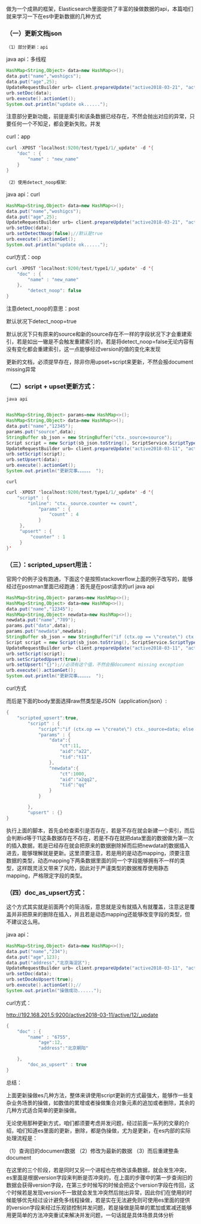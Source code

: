 做为一个成熟的框架，Elasticsearch里面提供了丰富的操做数据的api，本篇咱们就来学习一下在es中更新数据的几种方式

### （一）更新文档json

`（1）部分更新：api`

java api：多线程

```java
HashMap<String,Object> data=new HashMap<>();
data.put("name","woshigcs");
data.put("age",25);
UpdateRequestBuilder urb= client.prepareUpdate("active2018-03-21", "active", "18");
urb.setDoc(data);
urb.execute().actionGet();
System.out.println("update ok......");
```
注意部分更新功能，前提是索引和该条数据已经存在，不然会抛出对应的异常，只要任何一个不知足，都会更新失败。并发

curl：app

```java
curl -XPOST 'localhost:9200/test/type1/1/_update' -d '{
    "doc" : {
        "name" : "new_name"
    }
}
```

`（2）使用detect_noop框架`:

java api：curl

```java
HashMap<String,Object> data=new HashMap<>();
data.put("name","woshigcs");
data.put("age",25);
UpdateRequestBuilder urb= client.prepareUpdate("active2018-03-21", "active", "18");
urb.setDoc(data);
urb.setDetectNoop(false);//默认是true
urb.execute().actionGet();
System.out.println("update ok......");
```
curl方式：oop

```java
curl -XPOST 'localhost:9200/test/type1/1/_update' -d '{
    "doc" : {
        "name" : "new_name"
    },
        "detect_noop": false
}
```

注意detect_noop的意思：post

默认状况下detect_noop=true

默认状况下只有原来的source和新的source存在不一样的字段状况下才会重建索引，若是如出一辙是不会触发重建索引的，若是将detect_noop=false无论内容有没有变化都会重建索引，这一点能够经过version的值的变化来发现

更新的文档，必须提早存在，除非你用upset+script来更新，不然会报document missing异常

### （二）script + upset更新方式：

`java api`

```java

HashMap<String,Object> params=new HashMap<>();
HashMap<String,Object> data=new HashMap<>();
data.put("name","12345");
params.put("source",data);
StringBuffer sb_json = new StringBuffer("ctx._source=source");
Script script = new Script(sb_json.toString(), ScriptService.ScriptType.INLINE, "groovy", params);
UpdateRequestBuilder urb= client.prepareUpdate("active2018-03-11", "active", "16");
urb.setScript(script);
urb.setUpsert(data);
urb.execute().actionGet();
System.out.println("更新完事。。。。。。 ");

```

`curl`

```java
curl -XPOST 'localhost:9200/test/type1/1/_update' -d '{
    "script" : {
        "inline": "ctx._source.counter += count",
            "params" : {
                "count" : 4
            }
     },
     "upsert" : {
         "counter" : 1
     }
}'

```

### （三）：scripted_upsert用法：

官网个的例子没有跑通，下面这个是按照stackoverflow上面的例子改写的，能够经过在postman里面已经跑通：首先是在post请求的url
java api
```java
HashMap<String,Object> params=new HashMap<>();
HashMap<String,Object> data=new HashMap<>();
data.put("name","12345");
HashMap<String,Object> newdata=new HashMap<>();
newdata.put("name","789");
params.put("data",data);
params.put("newdata",newdata);
StringBuffer sb_json = new StringBuffer("if (ctx.op == \"create\") ctx._source=data; else ctx._source=newdata");
Script script = new Script(sb_json.toString(), ScriptService.ScriptType.INLINE, "groovy", params);
UpdateRequestBuilder urb= client.prepareUpdate("active2018-03-11", "active", "16");
urb.setScript(script);
urb.setScriptedUpsert(true);
urb.setUpsert("{}");//必须有这个值，不然会报document missing exception
urb.execute().actionGet();
System.out.println("更新完事。。。。。。 ");
```

curl方式

而后是下面的body里面选择raw然类型是JSON（application/json）:

```java
{
    "scripted_upsert":true,
        "script" : {
            "script":"if (ctx.op == \"create\") ctx._source=data; else ctx._source=newdata ",
            "params" : {
                "data":{
                    "ct":11,
                    "aid":"a22",
                    "tid":"t11"
                },
                "newdata":{
                    "ct":1000,
                    "aid":"a2qq2",
                    "tid":"qq"
                }
            }

        },
        "upsert" : {}
}
```

执行上面的脚本，首先会检查索引是否存在，若是不存在就会新建一个索引，而后会判断id等于11这条数据存在不存在，若是不存在就把data里面的数据做为第一次的插入数据，若是已经存在就会把原来的数据删除掉而后把newdata的数据插入进去，能够理解就是更新。这里须要注意，若是用的是动态mapping，须要注意数据的类型，动态mapping下两条数据里面的同一个字段能够拥有不一样的类型，这样既灵活又带来了风险，因此对于严谨类型的数据推荐使用静态mapping，严格限定字段的类型。

### （四）doc_as_upsert方式：

这个方式其实就是前面两个的简洁版，意思就是没有就插入有就覆盖，注意这是覆盖并非把原来的删除在插入，并且若是动态mapping还能够改变字段的类型，但不建议这么用。

java api：

```java
HashMap<String,Object> data=new HashMap<>();
data.put("name","234");
data.put("age",123);
data.put("address","北京海淀区");
UpdateRequestBuilder urb= client.prepareUpdate("active2018-03-11", "active", "16");
urb.setDoc(data);
urb.setDocAsUpsert(true);
urb.execute().actionGet();//
System.out.println("操做成功......");

```

curl方式：

http://192.168.201.5:9200/active2018-03-11/active/12/_update
```java
{
    "doc" : {
        "name" : "6755",
            "age":12,
            "address":"北京朝阳"

    },
        "doc_as_upsert" : true
}
```

总结：

上面更新操做es几种方法，整体来讲使用script更新的方式最强大，能够作一些复杂业务场景的操做，如数值的累增或者操做集合对象元素的追加或者删除，其余的几种方式适合简单的更新操做。

无论使用那种更新方式，咱们都须要考虑并发问题，经过前面一系列的文章的介绍，咱们知道es里面的更新，删除，都是伪操做，尤为是更新，在es内部的实际处理流程是：

（1）查询旧的document数据
（2）修改为最新的数据
（3）而后重建整条document

在这里的三个阶段，若是同时又另一个进程也在修改该条数据，就会发生冲突，es里面是根据version字段来判断是否冲突的，在上面的步骤中的第一步查询旧的数据会获得version字段，在第三步时候写的时候会把这个version字段在传回，这个时候若是发现version不一致就会发生冲突然后抛出异常，因此你们在使用的时候能够优先经过设计避免多线程操做，若是实在无法避免则可使用es里面的提供的version字段来经过乐观锁控制并发问题，若是操做是简单的累加或累减还能够用更简单的方法冲突重试来解决并发问题，一句话就是具体场景具体分析

